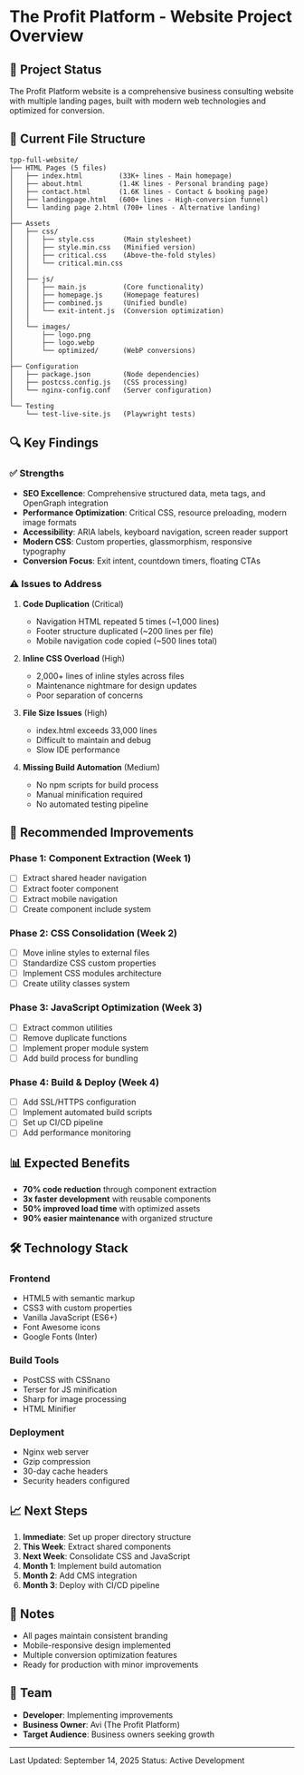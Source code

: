 # The Profit Platform - Website Project Overview

## 🎯 Project Status

The Profit Platform website is a comprehensive business consulting website with multiple landing pages, built with modern web technologies and optimized for conversion.

## 📁 Current File Structure

```
tpp-full-website/
├── HTML Pages (5 files)
│   ├── index.html         (33K+ lines - Main homepage)
│   ├── about.html         (1.4K lines - Personal branding page)
│   ├── contact.html       (1.6K lines - Contact & booking page)
│   ├── landingpage.html   (600+ lines - High-conversion funnel)
│   └── landing page 2.html (700+ lines - Alternative landing)
│
├── Assets
│   ├── css/
│   │   ├── style.css       (Main stylesheet)
│   │   ├── style.min.css   (Minified version)
│   │   ├── critical.css    (Above-the-fold styles)
│   │   └── critical.min.css
│   │
│   ├── js/
│   │   ├── main.js         (Core functionality)
│   │   ├── homepage.js     (Homepage features)
│   │   ├── combined.js     (Unified bundle)
│   │   └── exit-intent.js  (Conversion optimization)
│   │
│   └── images/
│       ├── logo.png
│       ├── logo.webp
│       └── optimized/      (WebP conversions)
│
├── Configuration
│   ├── package.json        (Node dependencies)
│   ├── postcss.config.js   (CSS processing)
│   └── nginx-config.conf   (Server configuration)
│
└── Testing
    └── test-live-site.js   (Playwright tests)
```

## 🔍 Key Findings

### ✅ Strengths
- **SEO Excellence**: Comprehensive structured data, meta tags, and OpenGraph integration
- **Performance Optimization**: Critical CSS, resource preloading, modern image formats
- **Accessibility**: ARIA labels, keyboard navigation, screen reader support
- **Modern CSS**: Custom properties, glassmorphism, responsive typography
- **Conversion Focus**: Exit intent, countdown timers, floating CTAs

### ⚠️ Issues to Address

1. **Code Duplication** (Critical)
   - Navigation HTML repeated 5 times (~1,000 lines)
   - Footer structure duplicated (~200 lines per file)
   - Mobile navigation code copied (~500 lines total)

2. **Inline CSS Overload** (High)
   - 2,000+ lines of inline styles across files
   - Maintenance nightmare for design updates
   - Poor separation of concerns

3. **File Size Issues** (High)
   - index.html exceeds 33,000 lines
   - Difficult to maintain and debug
   - Slow IDE performance

4. **Missing Build Automation** (Medium)
   - No npm scripts for build process
   - Manual minification required
   - No automated testing pipeline

## 🚀 Recommended Improvements

### Phase 1: Component Extraction (Week 1)
- [ ] Extract shared header navigation
- [ ] Extract footer component
- [ ] Extract mobile navigation
- [ ] Create component include system

### Phase 2: CSS Consolidation (Week 2)
- [ ] Move inline styles to external files
- [ ] Standardize CSS custom properties
- [ ] Implement CSS modules architecture
- [ ] Create utility classes system

### Phase 3: JavaScript Optimization (Week 3)
- [ ] Extract common utilities
- [ ] Remove duplicate functions
- [ ] Implement proper module system
- [ ] Add build process for bundling

### Phase 4: Build & Deploy (Week 4)
- [ ] Add SSL/HTTPS configuration
- [ ] Implement automated build scripts
- [ ] Set up CI/CD pipeline
- [ ] Add performance monitoring

## 📊 Expected Benefits

- **70% code reduction** through component extraction
- **3x faster development** with reusable components
- **50% improved load time** with optimized assets
- **90% easier maintenance** with organized structure

## 🛠️ Technology Stack

### Frontend
- HTML5 with semantic markup
- CSS3 with custom properties
- Vanilla JavaScript (ES6+)
- Font Awesome icons
- Google Fonts (Inter)

### Build Tools
- PostCSS with CSSnano
- Terser for JS minification
- Sharp for image processing
- HTML Minifier

### Deployment
- Nginx web server
- Gzip compression
- 30-day cache headers
- Security headers configured

## 📈 Next Steps

1. **Immediate**: Set up proper directory structure
2. **This Week**: Extract shared components
3. **Next Week**: Consolidate CSS and JavaScript
4. **Month 1**: Implement build automation
5. **Month 2**: Add CMS integration
6. **Month 3**: Deploy with CI/CD pipeline

## 📝 Notes

- All pages maintain consistent branding
- Mobile-responsive design implemented
- Multiple conversion optimization features
- Ready for production with minor improvements

## 🤝 Team

- **Developer**: Implementing improvements
- **Business Owner**: Avi (The Profit Platform)
- **Target Audience**: Business owners seeking growth

---

Last Updated: September 14, 2025
Status: Active Development